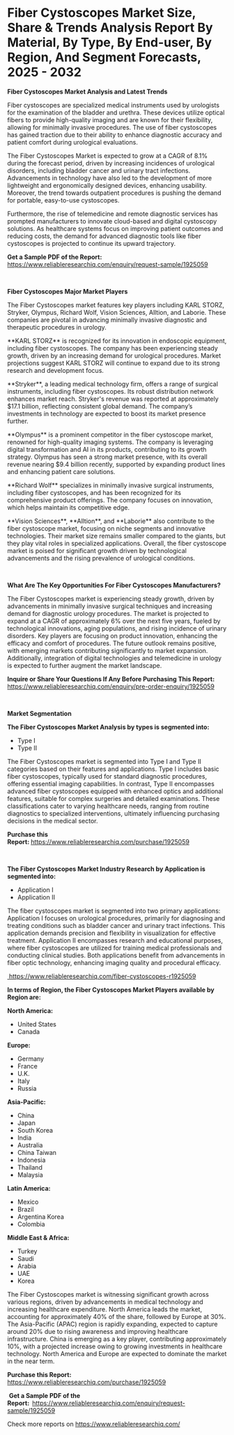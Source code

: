 <p><h1>Fiber Cystoscopes Market Size, Share & Trends Analysis Report By Material, By Type, By End-user, By Region, And Segment Forecasts, 2025 - 2032</h1></p><p><strong>Fiber Cystoscopes Market Analysis and Latest Trends</strong></p>
<p><p>Fiber cystoscopes are specialized medical instruments used by urologists for the examination of the bladder and urethra. These devices utilize optical fibers to provide high-quality imaging and are known for their flexibility, allowing for minimally invasive procedures. The use of fiber cystoscopes has gained traction due to their ability to enhance diagnostic accuracy and patient comfort during urological evaluations.</p><p>The Fiber Cystoscopes Market is expected to grow at a CAGR of 8.1% during the forecast period, driven by increasing incidences of urological disorders, including bladder cancer and urinary tract infections. Advancements in technology have also led to the development of more lightweight and ergonomically designed devices, enhancing usability. Moreover, the trend towards outpatient procedures is pushing the demand for portable, easy-to-use cystoscopes.</p><p>Furthermore, the rise of telemedicine and remote diagnostic services has prompted manufacturers to innovate cloud-based and digital cystoscopy solutions. As healthcare systems focus on improving patient outcomes and reducing costs, the demand for advanced diagnostic tools like fiber cystoscopes is projected to continue its upward trajectory.</p></p>
<p><strong>Get a Sample PDF of the Report:&nbsp;</strong> <a href="https://www.reliableresearchiq.com/enquiry/request-sample/1925059?utm_campaign=1834&utm_medium=2&utm_source=Github&utm_content=ia&utm_term=14012025&utm_id=fiber-cystoscopes">https://www.reliableresearchiq.com/enquiry/request-sample/1925059</a></p>
<p>&nbsp;</p>
<p><strong>Fiber Cystoscopes Major Market Players</strong></p>
<p><p>The Fiber Cystoscopes market features key players including KARL STORZ, Stryker, Olympus, Richard Wolf, Vision Sciences, Alltion, and Laborie. These companies are pivotal in advancing minimally invasive diagnostic and therapeutic procedures in urology.</p><p>**KARL STORZ** is recognized for its innovation in endoscopic equipment, including fiber cystoscopes. The company has been experiencing steady growth, driven by an increasing demand for urological procedures. Market projections suggest KARL STORZ will continue to expand due to its strong research and development focus.</p><p>**Stryker**, a leading medical technology firm, offers a range of surgical instruments, including fiber cystoscopes. Its robust distribution network enhances market reach. Stryker's revenue was reported at approximately $17.1 billion, reflecting consistent global demand. The company’s investments in technology are expected to boost its market presence further.</p><p>**Olympus** is a prominent competitor in the fiber cystoscope market, renowned for high-quality imaging systems. The company is leveraging digital transformation and AI in its products, contributing to its growth strategy. Olympus has seen a strong market presence, with its overall revenue nearing $9.4 billion recently, supported by expanding product lines and enhancing patient care solutions.</p><p>**Richard Wolf** specializes in minimally invasive surgical instruments, including fiber cystoscopes, and has been recognized for its comprehensive product offerings. The company focuses on innovation, which helps maintain its competitive edge.</p><p>**Vision Sciences**, **Alltion**, and **Laborie** also contribute to the fiber cystoscope market, focusing on niche segments and innovative technologies. Their market size remains smaller compared to the giants, but they play vital roles in specialized applications. Overall, the fiber cystoscope market is poised for significant growth driven by technological advancements and the rising prevalence of urological conditions.</p></p>
<p>&nbsp;</p>
<p><strong>What Are The Key Opportunities For Fiber Cystoscopes Manufacturers?</strong></p>
<p><p>The Fiber Cystoscopes market is experiencing steady growth, driven by advancements in minimally invasive surgical techniques and increasing demand for diagnostic urology procedures. The market is projected to expand at a CAGR of approximately 6% over the next five years, fueled by technological innovations, aging populations, and rising incidence of urinary disorders. Key players are focusing on product innovation, enhancing the efficacy and comfort of procedures. The future outlook remains positive, with emerging markets contributing significantly to market expansion. Additionally, integration of digital technologies and telemedicine in urology is expected to further augment the market landscape.</p></p>
<p><strong>Inquire or Share Your Questions If Any Before Purchasing This Report:</strong> <a href="https://www.reliableresearchiq.com/enquiry/pre-order-enquiry/1925059?utm_campaign=1834&utm_medium=2&utm_source=Github&utm_content=ia&utm_term=14012025&utm_id=fiber-cystoscopes">https://www.reliableresearchiq.com/enquiry/pre-order-enquiry/1925059</a></p>
<p>&nbsp;</p>
<p><strong>Market Segmentation</strong></p>
<p><strong>The Fiber Cystoscopes Market Analysis by types is segmented into:</strong></p>
<p><ul><li>Type I</li><li>Type II</li></ul></p>
<p><p>The Fiber Cystoscopes market is segmented into Type I and Type II categories based on their features and applications. Type I includes basic fiber cystoscopes, typically used for standard diagnostic procedures, offering essential imaging capabilities. In contrast, Type II encompasses advanced fiber cystoscopes equipped with enhanced optics and additional features, suitable for complex surgeries and detailed examinations. These classifications cater to varying healthcare needs, ranging from routine diagnostics to specialized interventions, ultimately influencing purchasing decisions in the medical sector.</p></p>
<p><strong>Purchase this Report:&nbsp;</strong><a href="https://www.reliableresearchiq.com/purchase/1925059?utm_campaign=1834&utm_medium=2&utm_source=Github&utm_content=ia&utm_term=14012025&utm_id=fiber-cystoscopes">https://www.reliableresearchiq.com/purchase/1925059</a></p>
<p>&nbsp;</p>
<p><strong>The Fiber Cystoscopes Market Industry Research by Application is segmented into:</strong></p>
<p><ul><li>Application I</li><li>Application II</li></ul></p>
<p><p>The fiber cystoscopes market is segmented into two primary applications: Application I focuses on urological procedures, primarily for diagnosing and treating conditions such as bladder cancer and urinary tract infections. This application demands precision and flexibility in visualization for effective treatment. Application II encompasses research and educational purposes, where fiber cystoscopes are utilized for training medical professionals and conducting clinical studies. Both applications benefit from advancements in fiber optic technology, enhancing imaging quality and procedural efficacy.</p></p>
<p><a href="https://www.reliableresearchiq.com/fiber-cystoscopes-r1925059?utm_campaign=1834&utm_medium=2&utm_source=Github&utm_content=ia&utm_term=14012025&utm_id=fiber-cystoscopes">&nbsp;https://www.reliableresearchiq.com/fiber-cystoscopes-r1925059</a></p>
<p><strong>In terms of Region, the Fiber Cystoscopes Market Players available by Region are:</strong></p>
<p>
    <p> <strong> North America: </strong>
        <ul>
            <li>United States</li>
            <li>Canada</li>
        </ul>
        </p> 
    <p> <strong> Europe: </strong>
        <ul>
            <li>Germany</li>
            <li>France</li>
            <li>U.K.</li>
            <li>Italy</li>
            <li>Russia</li>
        </ul>
        </p> 
    <p> <strong> Asia-Pacific: </strong>
        <ul>
            <li>China</li>
            <li>Japan</li>
            <li>South Korea</li>
            <li>India</li>
            <li>Australia</li>
            <li>China Taiwan</li>
            <li>Indonesia</li>
            <li>Thailand</li>
            <li>Malaysia</li>
        </ul>
        </p> 
    <p> <strong> Latin America: </strong>
        <ul>
            <li>Mexico</li>
            <li>Brazil</li>
            <li>Argentina Korea</li>
            <li>Colombia</li>
        </ul>
        </p> 
    <p> <strong> Middle East & Africa: </strong>
        <ul>
            <li>Turkey</li>
            <li>Saudi</li>
            <li>Arabia</li>
            <li>UAE</li>
            <li>Korea</li>
        </ul>
    </p>
    </p>
<p><p>The Fiber Cystoscopes market is witnessing significant growth across various regions, driven by advancements in medical technology and increasing healthcare expenditure. North America leads the market, accounting for approximately 40% of the share, followed by Europe at 30%. The Asia-Pacific (APAC) region is rapidly expanding, expected to capture around 20% due to rising awareness and improving healthcare infrastructure. China is emerging as a key player, contributing approximately 10%, with a projected increase owing to growing investments in healthcare technology. North America and Europe are expected to dominate the market in the near term.</p></p>
<p><strong>Purchase this Report: </strong><a href="https://www.reliableresearchiq.com/purchase/1925059?utm_campaign=1834&utm_medium=2&utm_source=Github&utm_content=ia&utm_term=14012025&utm_id=fiber-cystoscopes">https://www.reliableresearchiq.com/purchase/1925059</a></p>
<p>&nbsp;<strong>Get a Sample PDF of the Report:&nbsp;&nbsp;</strong><a href="https://www.reliableresearchiq.com/enquiry/request-sample/1925059?utm_campaign=1834&utm_medium=2&utm_source=Github&utm_content=ia&utm_term=14012025&utm_id=fiber-cystoscopes">https://www.reliableresearchiq.com/enquiry/request-sample/1925059</a></p>
<p><strong></strong></p>
<p>Check more reports on <a href="https://www.reliableresearchiq.com/?utm_campaign=1834&utm_medium=2&utm_source=Github&utm_content=ia&utm_term=14012025&utm_id=fiber-cystoscopes">https://www.reliableresearchiq.com/</a></p>